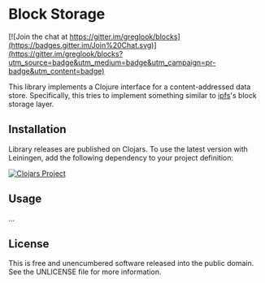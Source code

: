 Block Storage
=============

[![Join the chat at https://gitter.im/greglook/blocks](https://badges.gitter.im/Join%20Chat.svg)](https://gitter.im/greglook/blocks?utm_source=badge&utm_medium=badge&utm_campaign=pr-badge&utm_content=badge)

This library implements a Clojure interface for a content-addressed data store.
Specifically, this tries to implement something similar to
[ipfs](https://github.com/ipfs/ipfs)'s block storage layer.

## Installation

Library releases are published on Clojars. To use the latest version with
Leiningen, add the following dependency to your project definition:

[![Clojars Project](http://clojars.org/mvxcvi/blocks/latest-version.svg)](http://clojars.org/mvxcvi/blocks)

## Usage

...

## License

This is free and unencumbered software released into the public domain.
See the UNLICENSE file for more information.
